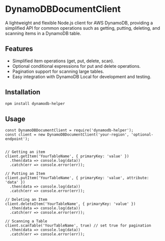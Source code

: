 # DynamoDBDocumentClient

A lightweight and flexible Node.js client for AWS DynamoDB, providing a simplified API for common operations such as getting, putting, deleting, and scanning items in a DynamoDB table.

## Features

- Simplified item operations (get, put, delete, scan).
- Optional conditional expressions for put and delete operations.
- Pagination support for scanning large tables.
- Easy integration with DynamoDB Local for development and testing.

## Installation

```bash
npm install dynamodb-helper
```

## Usage

```
const DynamoDBDocumentClient = require('dynamodb-helper');
const client = new DynamoDBDocumentClient('your-region', 'optional-endpoint');


// Getting an item
client.getItem('YourTableName', { primaryKey: 'value' })
  .then(data => console.log(data))
  .catch(err => console.error(err));

// Putting an Item
client.putItem('YourTableName', { primaryKey: 'value', attribute: 'data' })
  .then(data => console.log(data))
  .catch(err => console.error(err));

// Deleting an Item
client.deleteItem('YourTableName', { primaryKey: 'value' })
  .then(data => console.log(data))
  .catch(err => console.error(err));

// Scanning a Table
client.scanTable('YourTableName', true) // set true for pagination
  .then(data => console.log(data))
  .catch(err => console.error(err));

```
